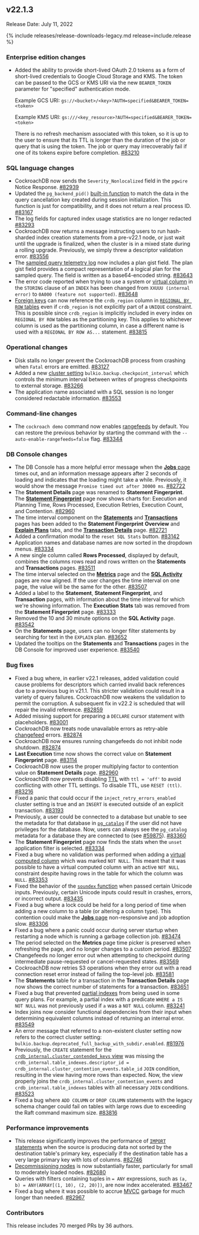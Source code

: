 ## v22.1.3

Release Date: July 11, 2022

{% include releases/release-downloads-legacy.md release=include.release %}

<h3 id="v22-1-3-enterprise-edition-changes">Enterprise edition changes</h3>

- Added the ability to provide short-lived OAuth 2.0 tokens as a form of short-lived credentials to Google Cloud Storage and KMS. The token can be passed to the GCS or KMS URI via the new `BEARER_TOKEN` parameter for "specified" authentication mode.

    Example GCS URI: `gs://<bucket>/<key>?AUTH=specified&BEARER_TOKEN=<token>`

    Example KMS URI: `gs:///<key_resource>?AUTH=specified&BEARER_TOKEN=<token>`

    There is no refresh mechanism associated with this token, so it is up to the user to ensure that its TTL is longer than the duration of the job or query that is using the token. The job or query may irrecoverably fail if one of its tokens expire before completion. [#83210][#83210]

<h3 id="v22-1-3-sql-language-changes">SQL language changes</h3>

- CockroachDB now sends the `Severity_Nonlocalized` field in the `pgwire` Notice Response. [#82939][#82939]
- Updated the `pg_backend_pid()` [built-in function](https://www.cockroachlabs.com/docs/v22.1/functions-and-operators#built-in-functions) to match the data in the query cancellation key created during session initialization. This function is just for compatibility, and it does not return a real process ID. [#83167][#83167]
- The log fields for captured index usage statistics are no longer redacted [#83293][#83293]
- CockroachDB now returns a message instructing users to run hash-sharded index creation statements from a pre-v22.1 node, or just wait until the upgrade is finalized, when the cluster is in a mixed state during a rolling upgrade. Previously, we simply threw a descriptor validation error. [#83556][#83556]
- The [sampled query telemetry log](https://www.cockroachlabs.com/docs/v22.1/logging-overview#logging-destinations) now includes a plan gist field. The plan gist field provides a compact representation of a logical plan for the sampled query. The field is written as a base64-encoded string. [#83643][#83643]
- The error code reported when trying to use a system or [virtual column](https://www.cockroachlabs.com/docs/v22.1/computed-columns) in the `STORING` clause of an `INDEX` has been changed from `XXUUU (internal error)` to `0A000 (feature not supported)`. [#83648][#83648]
- [Foreign keys](https://www.cockroachlabs.com/docs/v22.1/foreign-key) can now reference the `crdb_region` column in [`REGIONAL BY ROW` tables](https://www.cockroachlabs.com/docs/v22.1/multiregion-overview#regional-tables) even if `crdb_region` is not explicitly part of a `UNIQUE` constraint. This is possible since `crdb_region` is implicitly included in every index on `REGIONAL BY ROW` tables as the partitioning key. This applies to whichever column is used as the partitioning column, in case a different name is used with a `REGIONAL BY ROW AS...` statement. [#83815][#83815]

<h3 id="v22-1-3-operational-changes">Operational changes</h3>

- Disk stalls no longer prevent the CockroachDB process from crashing when `Fatal` errors are emitted. [#83127][#83127]
- Added a new [cluster setting](https://www.cockroachlabs.com/docs/v22.1/cluster-settings) `bulkio.backup.checkpoint_interval` which controls the minimum interval between writes of progress checkpoints to external storage. [#83266][#83266]
- The application name associated with a SQL session is no longer considered redactable information. [#83553][#83553]

<h3 id="v22-1-3-command-line-changes">Command-line changes</h3>

- The `cockroach demo` command now enables [rangefeeds](https://www.cockroachlabs.com/docs/v22.1/create-and-configure-changefeeds#enable-rangefeeds) by default. You can restore the previous behavior by starting the command with the `--auto-enable-rangefeeds=false` flag. [#83344][#83344]

<h3 id="v22-1-3-db-console-changes">DB Console changes</h3>

- The DB Console has a more helpful error message when the [**Jobs** page](https://www.cockroachlabs.com/docs/v22.1/ui-jobs-page) times out, and an information message appears after 2 seconds of loading and indicates that the loading might take a while. Previously, it would show the message `Promise timed out after 30000 ms`. [#82722][#82722]
- The **Statement Details** page was renamed to **Statement Fingerprint**. The [**Statement Fingerprint**](https://www.cockroachlabs.com/docs/v22.1/ui-statements-page#statement-fingerprint-page) page now shows charts for: Execution and Planning Time, Rows Processed, Execution Retries, Execution Count, and Contention. [#82960][#82960]
- The time interval component on the [**Statements**](https://www.cockroachlabs.com/docs/v22.1/ui-statements-page) and [**Transactions**](https://www.cockroachlabs.com/docs/v22.1/ui-transactions-page) pages has been added to the **Statement Fingerprint** **Overview** and [**Explain Plans**](https://www.cockroachlabs.com/docs/v22.1/ui-statements-page#explain-plans) tabs, and the [**Transaction Details**](https://www.cockroachlabs.com/docs/v22.1/ui-transactions-page#transaction-details-page) page. [#82721][#82721]
- Added a confirmation modal to the `reset SQL Stats` button. [#83142][#83142]
- Application names and database names are now sorted in the dropdown menus. [#83334][#83334]
- A new single column called **Rows Processed**, displayed by default, combines the columns rows read and rows written on the **Statements** and **Transactions** pages. [#83511][#83511]
- The time interval selected on the [**Metrics**](https://www.cockroachlabs.com/docs/v22.1/ui-overview#metrics) page and the [**SQL Activity**](https://www.cockroachlabs.com/docs/v22.1/ui-overview#sql-activity) pages are now aligned. If the user changes the time interval on one page, the value will be the same for the other. [#83507][#83507]
- Added a label to the **Statement**, **Statement Fingerprint**, and **Transaction** pages, with information about the time interval for which we're showing information. The **Execution Stats** tab was removed from the **Statement Fingerprint** page. [#83333][#83333]
- Removed the 10 and 30 minute options on the **SQL Activity** page. [#83542][#83542]
- On the **Statements** page, users can no longer filter statements by searching for text in the `EXPLAIN` plan. [#83652][#83652]
- Updated the tooltips on the **Statements** and **Transactions** pages in the DB Console for improved user experience. [#83540][#83540]

<h3 id="v22-1-3-bug-fixes">Bug fixes</h3>

- Fixed a bug where, in earlier v22.1 releases, added validation could cause problems for descriptors which carried invalid back references due to a previous bug in v21.1. This stricter validation could result in a variety of query failures. CockroachDB now weakens the validation to permit the corruption. A subsequent fix in v22.2 is scheduled that will repair the invalid reference. [#82859][#82859]
- Added missing support for preparing a `DECLARE` cursor statement with placeholders. [#83001][#83001]
- CockroachDB now treats node unavailable errors as retry-able [changefeed](https://www.cockroachlabs.com/docs/v22.1/change-data-capture-overview) errors. [#82874][#82874]
- CockroachDB now ensures running changefeeds do not inhibit node shutdown. [#82874][#82874]
- **Last Execution** time now shows the correct value on **Statement Fingerprint** page. [#83114][#83114]
- CockroachDB now uses the proper multiplying factor to contention value on **Statement Details** page. [#82960][#82960]
- CockroachDB now prevents disabling [TTL](https://www.cockroachlabs.com/docs/v22.1/row-level-ttl) with `ttl = 'off'` to avoid conflicting with other TTL settings. To disable TTL, use `RESET (ttl)`. [#83216][#83216]
- Fixed a panic that could occur if the `inject_retry_errors_enabled` cluster setting is true and an `INSERT` is executed outside of an explicit transaction. [#83193][#83193]
- Previously, a user could be connected to a database but unable to see the metadata for that database in [`pg_catalog`](https://www.cockroachlabs.com/docs/v22.1/pg-catalog) if the user did not have privileges for the database. Now, users can always see the `pg_catalog` metadata for a database they are connected to (see [#59875](https://github.com/cockroachdb/cockroach/issues/59875)). [#83360][#83360]
- The **Statement Fingerprint** page now finds the stats when the `unset` application filter is selected. [#83334][#83334]
- Fixed a bug where no validation was performed when adding a [virtual computed column](https://www.cockroachlabs.com/docs/v22.1/computed-columns) which was marked `NOT NULL`. This meant that it was possible to have a virtual computed column with an active `NOT NULL` constraint despite having rows in the table for which the column was `NULL`. [#83353][#83353]
- Fixed the behavior of the [`soundex` function](https://www.cockroachlabs.com/docs/v22.1/functions-and-operators#string-and-byte-functions) when passed certain Unicode inputs. Previously, certain Unicode inputs could result in crashes, errors, or incorrect output. [#83435][#83435]
- Fixed a bug where a lock could be held for a long period of time when adding a new column to a table (or altering a column type). This contention could make the [**Jobs** page](https://www.cockroachlabs.com/docs/v22.1/ui-jobs-page) non-responsive and job adoption slow. [#83306][#83306]
- Fixed a bug where a panic could occur during server startup when restarting a node which is running a garbage collection job. [#83474][#83474]
- The period selected on the **Metrics** page time picker is preserved when refreshing the page, and no longer changes to a custom period. [#83507][#83507]
- Changefeeds no longer error out when attempting to checkpoint during intermediate pause-requested or cancel-requested states. [#83569][#83569]
- CockroachDB now retries S3 operations when they error out with a read connection reset error instead of failing the top-level job. [#83581][#83581]
- The **Statements** table for a transaction in the **Transaction Details** page now shows the correct number of statements for a transaction. [#83651][#83651]
- Fixed a bug that prevented [partial indexes](https://www.cockroachlabs.com/docs/v22.1/partial-indexes) from being used in some query plans. For example, a partial index with a predicate `WHERE a IS NOT NULL` was not previously used if `a` was a `NOT NULL` column. [#83241][#83241]
- Index joins now consider functional dependencies from their input when determining equivalent columns instead of returning an internal error. [#83549][#83549]
- An error message that referred to a non-existent cluster setting now refers to the correct cluster setting: `bulkio.backup.deprecated_full_backup_with_subdir.enabled`. [#81976][#81976]
- Previously, the `CREATE` statement for the [`crdb_internal.cluster_contended_keys` view](https://www.cockroachlabs.com/docs/v22.1/crdb-internal) was missing the `crdb_internal.table_indexes.descriptor_id = crdb_internal.cluster_contention_events.table_id` `JOIN` condition, resulting in the view having more rows than expected. Now, the view properly joins the `crdb_internal.cluster_contention_events` and `crdb_internal.table_indexes` tables with all necessary `JOIN` conditions. [#83523][#83523]
- Fixed a bug where `ADD COLUMN` or `DROP COLUMN` statements with the legacy schema changer could fail on tables with large rows due to exceeding the Raft command maximum size. [#83816][#83816]

<h3 id="v22-1-3-performance-improvements">Performance improvements</h3>

- This release significantly improves the performance of [`IMPORT` statements](https://www.cockroachlabs.com/docs/v22.1/import) when the source is producing data not sorted by the destination table's primary key, especially if the destination table has a very large primary key with lots of columns. [#82746][#82746]
- [Decommissioning nodes](https://www.cockroachlabs.com/docs/v22.1/node-shutdown) is now substantially faster, particularly for small to moderately loaded nodes. [#82680][#82680]
- Queries with filters containing tuples in `= ANY` expressions, such as `(a, b) = ANY(ARRAY[(1, 10), (2, 20)])`, are now index accelerated. [#83467][#83467]
- Fixed a bug where it was possible to accrue [MVCC](https://www.cockroachlabs.com/docs/v22.1/architecture/storage-layer#mvcc) garbage for much longer than needed. [#82967][#82967]

<h3 id="v22-1-3-contributors">Contributors</h3>

This release includes 70 merged PRs by 36 authors.


[#81976]: https://github.com/cockroachdb/cockroach/pull/81976
[#82680]: https://github.com/cockroachdb/cockroach/pull/82680
[#82721]: https://github.com/cockroachdb/cockroach/pull/82721
[#82722]: https://github.com/cockroachdb/cockroach/pull/82722
[#82746]: https://github.com/cockroachdb/cockroach/pull/82746
[#82859]: https://github.com/cockroachdb/cockroach/pull/82859
[#82874]: https://github.com/cockroachdb/cockroach/pull/82874
[#82939]: https://github.com/cockroachdb/cockroach/pull/82939
[#82960]: https://github.com/cockroachdb/cockroach/pull/82960
[#82967]: https://github.com/cockroachdb/cockroach/pull/82967
[#83001]: https://github.com/cockroachdb/cockroach/pull/83001
[#83114]: https://github.com/cockroachdb/cockroach/pull/83114
[#83127]: https://github.com/cockroachdb/cockroach/pull/83127
[#83142]: https://github.com/cockroachdb/cockroach/pull/83142
[#83167]: https://github.com/cockroachdb/cockroach/pull/83167
[#83193]: https://github.com/cockroachdb/cockroach/pull/83193
[#83210]: https://github.com/cockroachdb/cockroach/pull/83210
[#83216]: https://github.com/cockroachdb/cockroach/pull/83216
[#83241]: https://github.com/cockroachdb/cockroach/pull/83241
[#83266]: https://github.com/cockroachdb/cockroach/pull/83266
[#83293]: https://github.com/cockroachdb/cockroach/pull/83293
[#83306]: https://github.com/cockroachdb/cockroach/pull/83306
[#83333]: https://github.com/cockroachdb/cockroach/pull/83333
[#83334]: https://github.com/cockroachdb/cockroach/pull/83334
[#83344]: https://github.com/cockroachdb/cockroach/pull/83344
[#83353]: https://github.com/cockroachdb/cockroach/pull/83353
[#83360]: https://github.com/cockroachdb/cockroach/pull/83360
[#83435]: https://github.com/cockroachdb/cockroach/pull/83435
[#83467]: https://github.com/cockroachdb/cockroach/pull/83467
[#83474]: https://github.com/cockroachdb/cockroach/pull/83474
[#83507]: https://github.com/cockroachdb/cockroach/pull/83507
[#83511]: https://github.com/cockroachdb/cockroach/pull/83511
[#83523]: https://github.com/cockroachdb/cockroach/pull/83523
[#83540]: https://github.com/cockroachdb/cockroach/pull/83540
[#83542]: https://github.com/cockroachdb/cockroach/pull/83542
[#83549]: https://github.com/cockroachdb/cockroach/pull/83549
[#83553]: https://github.com/cockroachdb/cockroach/pull/83553
[#83556]: https://github.com/cockroachdb/cockroach/pull/83556
[#83569]: https://github.com/cockroachdb/cockroach/pull/83569
[#83581]: https://github.com/cockroachdb/cockroach/pull/83581
[#83624]: https://github.com/cockroachdb/cockroach/pull/83624
[#83643]: https://github.com/cockroachdb/cockroach/pull/83643
[#83648]: https://github.com/cockroachdb/cockroach/pull/83648
[#83651]: https://github.com/cockroachdb/cockroach/pull/83651
[#83652]: https://github.com/cockroachdb/cockroach/pull/83652
[#83789]: https://github.com/cockroachdb/cockroach/pull/83789
[#83815]: https://github.com/cockroachdb/cockroach/pull/83815
[#83816]: https://github.com/cockroachdb/cockroach/pull/83816
[7449ad418]: https://github.com/cockroachdb/cockroach/commit/7449ad418
